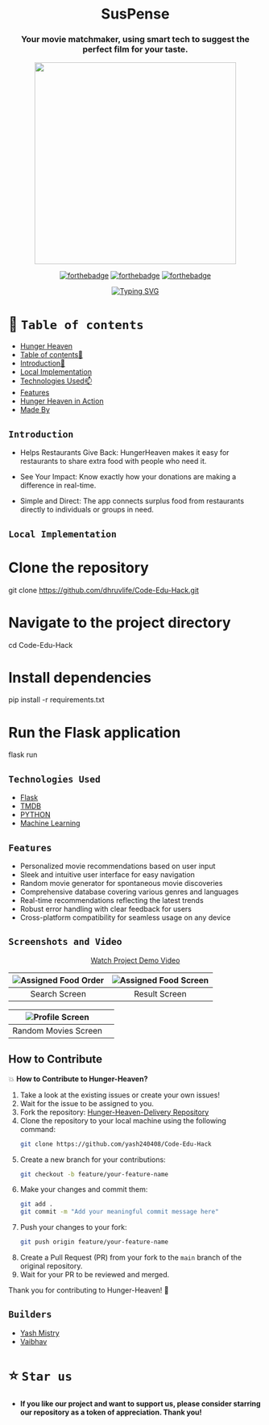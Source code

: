 <div align="center"> 

# SusPense


 ### Your movie matchmaker, using smart tech to suggest the perfect film for your taste.




<p align="center">
<img  width="400" height="400" src="https://github.com/vaibhavx42/Code-Edu-Hack/assets/110530263/f6b8181f-daa3-43df-9469-1c4edd5a65c0">
</p>

  
[![forthebadge](https://forthebadge.com/images/badges/built-by-developers.svg)](https://github.com/yash240408/HackHound) 
[![forthebadge](https://forthebadge.com/images/badges/built-with-love.svg)](https://www.python.org/) 
[![forthebadge](https://forthebadge.com/images/badges/powered-by-coffee.svg)](https://github.com/yash240408/HackHound)
  
  
 [![Typing SVG](https://readme-typing-svg.demolab.com?font=QUARTZO+&pause=1000&color=F72288&width=435&lines=Build+for+CodeEDU+Spring+Hacks+2024)](https://git.io/typing-svg)
 
 
</div>


# 🧭 `Table of contents`

- [Hunger Heaven](#Suspense)
- [Table of contents🧭 ](#Table-of-contents)
- [Introduction🚀](#Introduction)
- [Local Implementation](#Local-Implementation)
- [Technologies Used📫](#Technologies-Used)
- [Features](#Features)
- [Hunger Heaven in Action](#Screenshots-and-Video)
- [Made By](#Builders)





## `Introduction`
<!--- <div align="center">
<img  width="100" height="120" align="center" src="https://user-images.githubusercontent.com/110530263/225117486-588eb822-df15-44c5-aa77-d6a955fa9002.png">
 </div> --->
 
- Helps Restaurants Give Back: HungerHeaven makes it easy for restaurants to share extra food with people who need it.

- See Your Impact: Know exactly how your donations are making a difference in real-time.

- Simple and Direct: The app connects surplus food from restaurants directly to individuals or groups in need.


## `Local Implementation`
# Clone the repository
git clone https://github.com/dhruvlife/Code-Edu-Hack.git

# Navigate to the project directory
cd Code-Edu-Hack

# Install dependencies
pip install -r requirements.txt

# Run the Flask application
flask run



## `Technologies Used`
- [Flask](https://flask.palletsprojects.com/en/3.0.x/)
- [TMDB](https://www.themoviedb.org/)
- [PYTHON](https://docs.python.org/3/)
- [Machine Learning](https://ml-cheatsheet.readthedocs.io/en/latest/)


## `Features`
- Personalized movie recommendations based on user input
- Sleek and intuitive user interface for easy navigation
- Random movie generator for spontaneous movie discoveries
- Comprehensive database covering various genres and languages
- Real-time recommendations reflecting the latest trends
- Robust error handling with clear feedback for users
- Cross-platform compatibility for seamless usage on any device

## `Screenshots and Video` 

<div align=center">
  <p align="center"><a href="https://youtu.be/g_NNAozp-W8">Watch Project Demo Video</a></p>
</div>








| ![Assigned Food Order](https://github.com/vaibhavx42/Code-Edu-Hack/assets/110530263/a56fcd16-2ef5-4042-a42d-6174545f933f) | ![Assigned Food Screen](https://github.com/vaibhavx42/Code-Edu-Hack/assets/110530263/be1163e6-2809-4781-ba14-939aa8176297) |
|:---:|:---:|
|Search Screen | Result Screen |


| ![Profile Screen](https://github.com/vaibhavx42/Code-Edu-Hack/assets/110530263/de1b7024-9490-49d5-9288-ad40764e637e) | |
|:---:|:---:|
| Random Movies Screen | |

## How to Contribute
💥 **How to Contribute to Hunger-Heaven?**

1. Take a look at the existing issues or create your own issues!
2. Wait for the issue to be assigned to you.
3. Fork the repository: [Hunger-Heaven-Delivery Repository](https://github.com/yash240408/Code-Edu-Hack)
4. Clone the repository to your local machine using the following command:
    ```bash
    git clone https://github.com/yash240408/Code-Edu-Hack
    ```
5. Create a new branch for your contributions:
    ```bash
    git checkout -b feature/your-feature-name
    ```
6. Make your changes and commit them:
    ```bash
    git add .
    git commit -m "Add your meaningful commit message here"
    ```
7. Push your changes to your fork:
    ```bash
    git push origin feature/your-feature-name
    ```
8. Create a Pull Request (PR) from your fork to the `main` branch of the original repository.
9. Wait for your PR to be reviewed and merged.

Thank you for contributing to Hunger-Heaven! 🌟

## `Builders`

* [Yash Mistry](https://github.com/yash240408)
* [Vaibhav](https://github.com/vaibhavx42)



# ⭐️ `Star us`
- **If you like our project and want to support us, please consider starring our repository as a token of appreciation. Thank you!**
